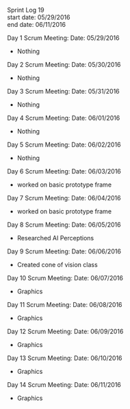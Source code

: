 Sprint Log 19 <br>
start date: 05/29/2016 <br>
end date: 06/11/2016 <br>

Day 1 Scrum Meeting:
Date: 05/29/2016
 - Nothing

Day 2 Scrum Meeting:
Date: 05/30/2016
 - Nothing

Day 3 Scrum Meeting:
Date: 05/31/2016
 - Nothing

Day 4 Scrum Meeting:
Date: 06/01/2016
 - Nothing

Day 5 Scrum Meeting:
Date: 06/02/2016
 - Nothing

Day 6 Scrum Meeting:
Date: 06/03/2016
 - worked on basic prototype frame

Day 7 Scrum Meeting:
Date: 06/04/2016
 - worked on basic prototype frame

Day 8 Scrum Meeting:
Date: 06/05/2016
 - Researched AI Perceptions

Day 9 Scrum Meeting:
Date: 06/06/2016
 - Created cone of vision class

Day 10 Scrum Meeting:
Date: 06/07/2016
 - Graphics

Day 11 Scrum Meeting:
Date: 06/08/2016
 - Graphics

Day 12 Scrum Meeting:
Date: 06/09/2016
 - Graphics

Day 13 Scrum Meeting:
Date: 06/10/2016
 - Graphics

Day 14 Scrum Meeting:
Date: 06/11/2016
 - Graphics